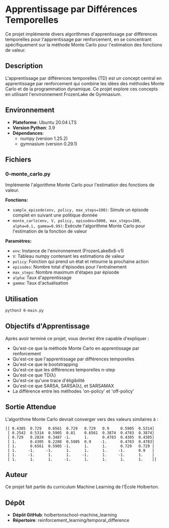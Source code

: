 # Apprentissage par Différences Temporelles

Ce projet implémente divers algorithmes d'apprentissage par différences temporelles pour l'apprentissage par renforcement, en se concentrant spécifiquement sur la méthode Monte Carlo pour l'estimation des fonctions de valeur.

## Description

L'apprentissage par différences temporelles (TD) est un concept central en apprentissage par renforcement qui combine les idées des méthodes Monte Carlo et de la programmation dynamique. Ce projet explore ces concepts en utilisant l'environnement FrozenLake de Gymnasium.

## Environnement

- **Plateforme**: Ubuntu 20.04 LTS
- **Version Python**: 3.9
- **Dépendances**:
  - numpy (version 1.25.2)
  - gymnasium (version 0.29.1)

## Fichiers

### 0-monte_carlo.py

Implémente l'algorithme Monte Carlo pour l'estimation des fonctions de valeur.

**Fonctions:**

- `sample_episode(env, policy, max_steps=100)`: Simule un épisode complet en suivant une politique donnée
- `monte_carlo(env, V, policy, episodes=5000, max_steps=100, alpha=0.1, gamma=0.99)`: Exécute l'algorithme Monte Carlo pour l'estimation de la fonction de valeur

**Paramètres:**

- `env`: Instance de l'environnement (FrozenLake8x8-v1)
- `V`: Tableau numpy contenant les estimations de valeur
- `policy`: Fonction qui prend un état et retourne la prochaine action
- `episodes`: Nombre total d'épisodes pour l'entraînement
- `max_steps`: Nombre maximum d'étapes par épisode
- `alpha`: Taux d'apprentissage
- `gamma`: Taux d'actualisation

## Utilisation

```bash
python3 0-main.py
```

## Objectifs d'Apprentissage

Après avoir terminé ce projet, vous devriez être capable d'expliquer :

- Qu'est-ce que la méthode Monte Carlo en apprentissage par renforcement
- Qu'est-ce que l'apprentissage par différences temporelles
- Qu'est-ce que le bootstrapping
- Qu'est-ce que les différences temporelles n-step
- Qu'est-ce que TD(λ)
- Qu'est-ce qu'une trace d'éligibilité
- Qu'est-ce que SARSA, SARSA(λ), et SARSAMAX
- La différence entre les méthodes 'on-policy' et 'off-policy'

## Sortie Attendue

L'algorithme Monte Carlo devrait converger vers des valeurs similaires à :

```
[[ 0.4305  0.729   0.6561  0.729   0.729   0.9     0.5905  0.5314]
 [ 0.2542  0.5314  0.5905  0.81    0.6561  0.3874  0.4783  0.3874]
 [ 0.729   0.2824  0.3487 -1.      1.      0.4783  0.4305  0.4305]
 [ 1.      0.4305  0.2288  0.5905  0.9    -1.      0.4783  0.4783]
 [ 1.      0.6561  0.5905 -1.      1.      1.      0.729   0.729 ]
 [ 1.     -1.     -1.      1.      1.      1.     -1.      0.9   ]
 [ 1.     -1.      1.      1.     -1.      1.     -1.      1.    ]
 [ 1.      1.      1.     -1.      1.      1.      1.      1.    ]]
```

## Auteur

Ce projet fait partie du curriculum Machine Learning de l'École Holberton.

## Dépôt

- **Dépôt GitHub**: holbertonschool-machine_learning
- **Répertoire**: reinforcement_learning/temporal_difference
